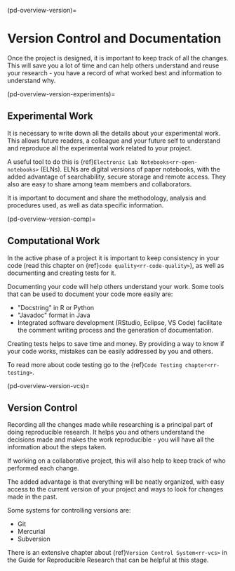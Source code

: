 (pd-overview-version)=
# Version Control and Documentation

Once the project is designed, it is important to keep track of all the changes. This will save you a lot of time and can help others understand and reuse your research - you have a record of what worked best and information to understand why.

(pd-overview-version-experiments)=
## Experimental Work

It is necessary to write down all the details about your experimental work. This allows future readers, a colleague and your future self to understand and reproduce all the experimental work related to your project.

A useful tool to do this is {ref}`Electronic Lab Notebooks<rr-open-notebooks>` (ELNs). ELNs are digital versions of paper notebooks, with the added advantage of searchability, secure storage and remote access. They also are easy to share among team members and collaborators.

It is important to document and share the methodology, analysis and procedures used, as well as data specific information.

(pd-overview-version-comp)=
## Computational Work

In the active phase of a project it is important to keep consistency in your code (read this chapter on {ref}`code quality<rr-code-quality>`), as well as documenting and creating tests for it.

Documenting your code will help others understand your work. Some tools that can be used to document your code more easily are:
- "Docstring" in R or Python
- "Javadoc" format in Java
- Integrated software development (RStudio, Eclipse, VS Code) facilitate the comment writing process and the generation of documentation.

Creating tests helps to save time and money. By providing a way to know if your code works, mistakes can be easily addressed by you and others.

To read more about code testing go to the {ref}`Code Testing chapter<rr-testing>`.

(pd-overview-version-vcs)=
## Version Control

Recording all the changes made while researching is a principal part of doing reproducible research. It helps you and others understand the decisions made and makes the work reproducible - you will have all the information about the steps taken.

If working on a collaborative project, this will also help to keep track of who performed each change.

The added advantage is that everything will be neatly organized, with easy access to the current version of your project and ways to look for changes made in the past.

Some systems for controlling versions are:
- Git
- Mercurial
- Subversion

There is an extensive chapter about {ref}`Version Control System<rr-vcs>` in the Guide for Reproducible Research that can be helpful at this stage.
